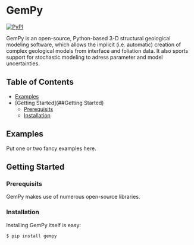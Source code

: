# GemPy

[![PyPI](https://img.shields.io/badge/pypi-v0.9-green.svg)]()

GemPy is an open-source, Python-based 3-D structural geological modeling software, 
which allows the implicit (i.e. automatic) creation of complex geological models from interface 
and foliation data. It also sports support for stochastic modeling to adress parameter and model
uncertainties.

## Table of Contents

* [Examples](##Examples)
* [Getting Started](##Getting Started)
    * [Prerequisits](###Prerequisits)
    * [Installation](###Installation)
    
## Examples

Put one or two fancy examples here.

## Getting Started

### Prerequisits

GemPy makes use of numerous open-source libraries. 

### Installation

Installing GemPy itself is easy:

`$ pip install gempy`
    